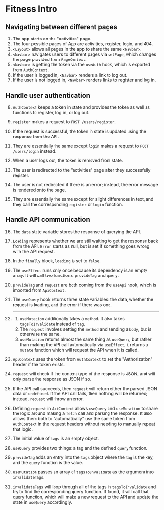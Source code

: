 # Fitness Intro

## Navigating between different pages

1. The app starts on the "activities" page.
2. The four possible pages of App are activities, register, login, and 404.
3. `<Layout>` allows all pages in the app to share the same `<Navbar>`.
4. `<Navbar>` navigates users to different pages via `setPage`, which changes the page
   provided from `PageContext`.
5. `<Navbar>` is getting the token via the `useAuth` hook, which is exported from
   `AuthContext`.
6. If the user is logged in, `<Navbar>` renders a link to log out.
7. If the user is not logged in, `<Navbar>` renders links to register and log in.

## Handle user authentication

8. `AuthContext` keeps a token in state and provides the token as well as functions to
   register, log in, or log out.
9. `register` makes a request to `POST /users/register`.
10. If the request is successful, the token in state is updated using the response from
    the API.
11. They are essentially the same except `login` makes a request to `POST /users/login`
    instead.
12. When a user logs out, the token is removed from state.

13. The user is redirected to the "activities" page after they successfully register.
14. The user is not redirected if there is an error; instead, the error message is rendered
    onto the page.
15. They are essentially the same except for slight differences in text, and they call the
    corresponding `register` or `login` function.

## Handle API communication

16. The `data` state variable stores the response of querying the API.
17. `Loading` represents whether we are still waiting to get the response back from the
    API. `Error` starts as null, but is set if something goes wrong with the API request.
18. In the `finally` block, `loading` is set to `false`.
19. The `useEffect` runs only once because its dependency is an empty array. It will call
    two functions: `provideTag` and `query`.
20. `provideTag` and `request` are both coming from the `useApi` hook, which is imported
    from `ApiContext`.
21. The `useQuery` hook returns three state variables: the data, whether the request is loading,
    and the error if there was one.
22. ***
    1. `useMutation` additionally takes a `method`. It also takes `tagsToInvalidate`
       instead of `tag`.
    2. The `request` involves setting the `method` and sending a `body`, but is otherwise
       the same.
    3. `useMutation` returns almost the same thing as `useQuery`, but rather than making
       the API call automatically via `useEffect`, it returns a `mutate` function
       which will request the API when it is called.

23. `ApiContext` uses the token from `AuthContext` to set the "Authorization" header if
    the token exists.
24. `request` will check if the content type of the response is JSON, and will only
    parse the response as JSON if so.
25. If the API call succeeds, then `request` will return either the parsed JSON data or
    `undefined`. If the API call fails, then nothing will be returned; instead, `request`
    will throw an error.
26. Defining `request` in `ApiContext` allows `useQuery` and `useMutation` to share the
    logic around making a `fetch` call and parsing the response. It also allows them both
    to "automatically" use the same token from `AuthContext` in the request headers
    without needing to manually repeat that logic.

27. The initial value of `tags` is an empty object.
28. `useQuery` provides two things: a tag and the defined `query` function.
29. `provideTag` adds an entry into the `tags` object where the `tag` is the key, and the
    `query` function is the value.
30. `useMutation` passes an array of `tagsToInvalidate` as the argument into
    `invalidateTags`.
31. `invalidateTags` will loop through all of the tags in `tagsToInvalidate` and try to
    find the corresponding query function. If found, it will call that query function,
    which will make a new request to the API and update the state in `useQuery` accordingly.
